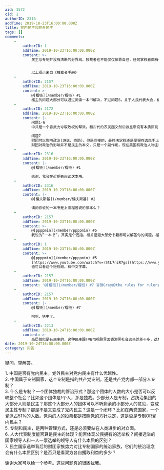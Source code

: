 ```yaml
---
aid: 1572
cid: 1
authorID: 2316
addTime: 2019-10-23T16:00:00.000Z
title: 党内民主和党外民主
tags: []
comments:
    -
        authorID: 1
        addTime: 2019-10-23T16:00:00.000Z
        content: >-
            民主与专制并没有清晰的分界线，独裁者也不能仅仅依靠自己，任何掌权者都有一个关键支持者团体。民主与独裁的区别就是关键支持者人数的多寡，人数越多，越难直接收买，人数越少，越容易直接收买。


            以上观点来自《独裁者手册》
    -
        authorID: 2157
        addTime: 2019-10-23T16:00:00.000Z
        content: >-
            @[榴梿](/member/榴梿) #1
            楼主的问题大部分可以通过阅读一本书解决，不过问题6，关于人民代表大会，似乎有些讨论的价值。假设我们把中国共产党相关的条款全部删除，中国目前的人大、国务院、最高人民法院等体制，是否没有明显漏洞、是否能够避免一党攫取权力，很值得搞清楚。如果这个问题能够比较完整地解决，并且形成相当范围内的共识，很可能会极大地提升各界要求民主转型的动力。
    -
        authorID: 2172
        addTime: 2019-10-23T16:00:00.000Z
        content: |-
            问题1-6  
            中共是一个靠武力夺取政权的帮派，和古代的农民起义然后做皇帝没有本质区别，只是一个皇帝变成几个寡头。底下几千万党员只是帮派里的马仔。

            问题7  
            财团可以影响政治(游说，资助)，但是间接的，最终决定权还是掌握在选民手上。和专制国家的寡头没有可比性。  
            财团对政治的影响并不是民主的本义，只是一个副作用。现在美国有政治人物主动不接受大额捐献，并推动立法限制大额捐献，最终消除财团的影响。
    -
        authorID: 2316
        addTime: 2019-10-23T16:00:00.000Z
        content: |-
            @[榴梿](/member/榴梿) #1

            感谢，我会在近期去阅读这本书。
    -
        authorID: 2316
        addTime: 2019-10-23T16:00:00.000Z
        content: |-
            @[懦夫斯基](/member/懦夫斯基) #2

            请问你说的一本书是上面榴莲说的那本么？
    -
        authorID: 2157
        addTime: 2019-10-23T16:00:00.000Z
        content: >-
            @[ppppmin](/member/ppppmin) #5
            我说的“一本书”，其实是个泛指，相关话题大部分书籍都可以解答你的问题。榴梿所说的《独裁者手册》，确实是比较好读的一本，如果要我做出推荐，我也会推荐这本。
    -
        authorID: 1
        addTime: 2019-10-23T16:00:00.000Z
        content: >-
            @[ppppmin](/member/ppppmin) #5
            [https://www.youtube.com/watch?v=rStL7niR7gs](https://www.youtube.com/watch?v=rStL7niR7gs)
            也可以看这个短视频，有中文字幕。
    -
        authorID: 2157
        addTime: 2019-10-24T16:00:00.000Z
        content: '@[榴梿](/member/榴梿) #7 盲猜Grey的the rules for rulers.'
    -
        authorID: 2157
        addTime: 2019-10-24T16:00:00.000Z
        content: |-
            @[榴梿](/member/榴梿) #7

            哈哈，猜中了。
    -
        authorID: 2213
        addTime: 2019-10-24T16:00:00.000Z
        content: >-
            高层貌似是有民主的，这种民主跟TVB电视剧里面香港黑社会选坐馆差不多，选坐馆的时候只有大佬才有选举权，而党内至少要到候补中央委员那个级别才有选举权。
date: 2019-10-24T16:00:00.000Z
category: 问答
---
```


疑问，望解答。

1\. 中国是否有党内民主。党外民主对党内民主有什么优越性。  
2\. 中国属于专制国家，这个专制是指的共产党专制，还是共产党内部一部分人专制？  
3\. 什么是专制？一个团体独裁的管治形式？那这个团体的人数的大小是否可以反映整个社会？比如这个团体是1个人，那是独裁。少部分人是专制，占统治集团的大部分人则是民主？那这个大部分人的团体可以不听剩余的小部分人的意见，变成民主性专制？那是不是又变成了党内民主？这是一个闭环？比如在两党国家，一个党派占51%的人数。党内的人的投票都是按照党的方针决定，这是否是专制OR党内民主？  
5\. 专制和民主，是两种管理方式，还是必须要站在人类进步的对立面。  
6\. 人大代表制度能否算是民主的体现？能否体现公民拥有的选举权？间接选举的国家领导人和一人一票选举的领导人有什么本质的区别？  
7\. 民主国家选举背后的财团家族势力对比专制国家的统治家族，它们的统治理念会有什么本质区别？是否只是看双方各自攫取利益的多少？

谢谢大家可以给一个参考。这些问题真的很困扰我。
